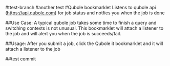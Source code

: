 #ttest-branch
#another test
#Qubole bookmarklet	
Listens to qubole api (https://api.qubole.com) for job status and notfies you when the job is done

##Use Case:
A typical qubole job takes some time to finish a query and switching contexts is not unusual. This bookmarklet will attach a listener to the job and will alert you when the job is succeeds/fail.

##Usage:
After you submit a job, click the Qubole it bookmarklet and it will attach a listener to the job

##test commit

